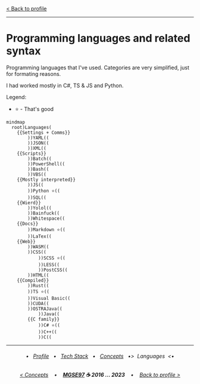 [< Back to profile](../README.md)

---

# Programming languages and related syntax

Programming languages that I've used. Categories are very simplified, just for formating reasons.

I had worked mostly in C#, TS & JS and Python.

Legend:
 * ⭐ - That's good

```mermaid
mindmap
  root)Languages(
    {{Settings + Comms}}
        ))YAML((
        ))JSON((
        ))XML(( 
    {{Scripts}}
        ))Batch((
        ))PowerShell((
        ))Bash((
        ))VBS((
    {{Mostly interpreted}}
        ))JS((
        ))Python ⭐((
        ))SQL((
    {{Wierd}}
        ))Yolol((
        ))Bainfuck((
        ))Whitespace((
    {{Docs}}
        ))Markdown ⭐((
        ))LaTex((
    {{Web}}
        ))WASM((
        ))CSS((
            ))SCSS ⭐((
            ))LESS((
            ))PostCSS((
        ))HTML((
    {{Compiled}}
        ))Rust((
        ))TS ⭐((
        ))Visual Basic((
        ))CUDA((            
        ))OSTRAJava((        
            ))Java((
        {{C family}}
            ))C# ⭐((
            ))C++((
            ))C((
```

---

<h6 align="center">
    
 • &nbsp; [Profile](../README.md) &nbsp;
 • &nbsp; [Tech Stack](TechStack.md) &nbsp;
 • &nbsp; [Concepts](Concepts.md) &nbsp;
 •>&nbsp; Languages &nbsp;<•
</h6>
<h6 align="center">
    
[< Concepts](Concepts.md)
&nbsp;&nbsp; • &nbsp;&nbsp;
<b><a href="https://github.com/MGSE97" target="_blank">MGSE97</a> ☕ 2016 ... 2023</b>
&nbsp;&nbsp; • &nbsp;&nbsp;
[Back to profile >](../README.md)
</h6>
